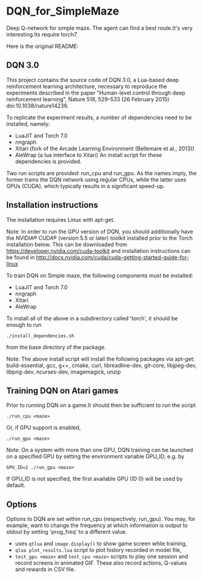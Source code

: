 # DQN_for_SimpleMaze
Deep Q-network for simple maze. The agent can find a best route.It's very interesting.Its require torch7.

Here is the original README:

DQN 3.0
-------

This project contains the source code of DQN 3.0, a Lua-based deep reinforcement
learning architecture, necessary to reproduce the experiments
described in the paper "Human-level control through deep reinforcement
learning", Nature 518, 529–533 (26 February 2015) doi:10.1038/nature14236.

To replicate the experiment results, a number of dependencies need to be
installed, namely:
* LuaJIT and Torch 7.0
* nngraph
* Xitari (fork of the Arcade Learning Environment (Bellemare et al., 2013))
* AleWrap (a lua interface to Xitari)
An install script for these dependencies is provided.

Two run scripts are provided: run_cpu and run_gpu. As the names imply,
the former trains the DQN network using regular CPUs, while the latter uses
GPUs (CUDA), which typically results in a significant speed-up.

Installation instructions
-------------------------

The installation requires Linux with apt-get.

Note: In order to run the GPU version of DQN, you should additionally have the
NVIDIA® CUDA® (version 5.5 or later) toolkit installed prior to the Torch
installation below.
This can be downloaded from https://developer.nvidia.com/cuda-toolkit
and installation instructions can be found in
http://docs.nvidia.com/cuda/cuda-getting-started-guide-for-linux


To train DQN on Simple maze, the following components must be installed:
* LuaJIT and Torch 7.0
* nngraph
* Xitari
* AleWrap

To install all of the above in a subdirectory called 'torch', it should be enough to run

    ./install_dependencies.sh

from the base directory of the package.


Note: The above install script will install the following packages via apt-get:
build-essential, gcc, g++, cmake, curl, libreadline-dev, git-core, libjpeg-dev,
libpng-dev, ncurses-dev, imagemagick, unzip

Training DQN on Atari games
---------------------------

Prior to running DQN on a game.It should then be sufficient to run the script

    ./run_cpu <maze>

Or, if GPU support is enabled,

    ./run_gpu <maze>


Note: On a system with more than one GPU, DQN training can be launched on a
specified GPU by setting the environment variable GPU_ID, e.g. by

    GPU_ID=2 ./run_gpu <maze>

If GPU_ID is not specified, the first available GPU (ID 0) will be used by default.

Options
-------

Options to DQN are set within run_cpu (respectively, run_gpu). You may,
for example, want to change the frequency at which information is output 
to stdout by setting 'prog_freq' to a different value.


* uses `qtlua` and `image.display()` to show game screen while training,
 * `qlua plot_results.lua` script to plot history recorded in model file,
 * `test_gpu <maze>` and `test_cpu <maze>` scripts to play one session and record screens in animated GIF. These also record actions, Q-values and rewards in CSV file. 
